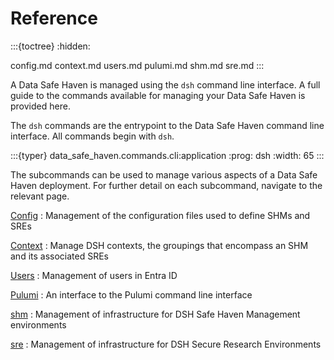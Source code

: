 # Reference

:::{toctree}
:hidden:

config.md
context.md
users.md
pulumi.md
shm.md
sre.md
:::

A Data Safe Haven is managed using the `dsh` command line interface.
A full guide to the commands available for managing your Data Safe Haven is provided here.

The `dsh` commands are the entrypoint to the Data Safe Haven command line interface.
All commands begin with `dsh`.

:::{typer} data_safe_haven.commands.cli:application
:prog: dsh
:width: 65
:::

The subcommands can be used to manage various aspects of a Data Safe Haven deployment.
For further detail on each subcommand, navigate to the relevant page.

[Config](config.md)
: Management of the configuration files used to define SHMs and SREs

[Context](context.md)
: Manage DSH contexts, the groupings that encompass an SHM and its associated SREs

[Users](users.md)
: Management of users in Entra ID

[Pulumi](pulumi.md)
: An interface to the Pulumi command line interface

[shm](shm.md)
: Management of infrastructure for DSH Safe Haven Management environments

[sre](sre.md)
: Management of infrastructure for DSH Secure Research Environments
